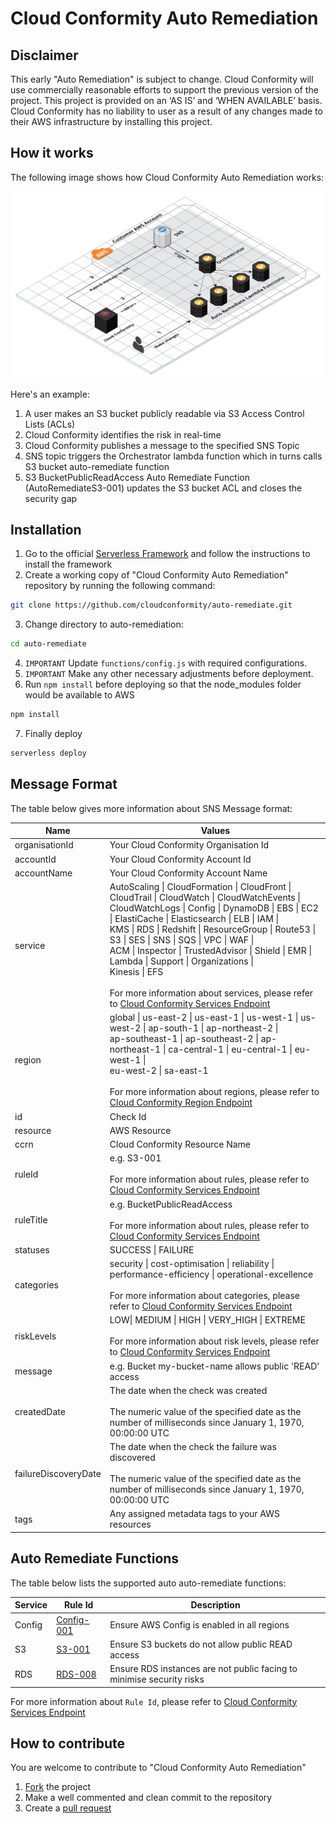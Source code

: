 # Cloud Conformity Auto Remediation

## Disclaimer
This early "Auto Remediation" is subject to change. Cloud Conformity will use commercially reasonable efforts to support the previous version of the project.
This project is provided on an ‘AS IS’ and ‘WHEN AVAILABLE’ basis.  Cloud Conformity has no liability to user as a result of any changes made to their AWS infrastructure by installing this project.

## How it works

The following image shows how Cloud Conformity Auto Remediation works:

![Cloud Conformity Auto Remediation](images/how-it-works.png)

Here's an example:

1. A user makes an S3 bucket publicly readable via S3 Access Control Lists (ACLs)
2. Cloud Conformity identifies the risk in real-time
3. Cloud Conformity publishes a message to the specified SNS Topic
3. SNS topic triggers the Orchestrator lambda function which in turns calls S3 bucket auto-remediate function
4. S3 BucketPublicReadAccess Auto Remediate Function (AutoRemediateS3-001) updates the S3 bucket ACL and closes the security gap


## Installation
1. Go to the official [Serverless Framework](https://serverless.com/framework/docs/providers/aws/guide/installation/)  and follow the instructions to install the framework
2. Create a working copy of "Cloud Conformity Auto Remediation" repository by running the following command:
```bash
git clone https://github.com/cloudconformity/auto-remediate.git
```
3. Change directory to auto-remediation:

```bash
cd auto-remediate
```
4. `IMPORTANT` Update `functions/config.js` with required configurations.
5. `IMPORTANT` Make any other necessary adjustments before deployment.
6. Run `npm install` before deploying so that the node_modules folder would be available to AWS

```bash
npm install
```
7. Finally deploy

```bash
serverless deploy
```


## Message Format

The table below gives more information about SNS Message format:

| Name  | Values |
| ------------- | ------------- |
|  organisationId | Your Cloud Conformity Organisation Id |
|  accountId | Your Cloud Conformity Account Id |
|  accountName | Your Cloud Conformity Account Name |
|  service  | AutoScaling \| CloudFormation \| CloudFront \| CloudTrail \| CloudWatch \| CloudWatchEvents \|<br />CloudWatchLogs \| Config \| DynamoDB \| EBS \| EC2 \| ElastiCache \| Elasticsearch \| ELB \| IAM \|<br />KMS \| RDS \| Redshift \| ResourceGroup \| Route53 \| S3 \| SES \| SNS \| SQS \| VPC \| WAF \|<br />ACM \| Inspector \| TrustedAdvisor \| Shield \| EMR \| Lambda \| Support \| Organizations \|<br />Kinesis \| EFS<br /><br />For more information about services, please refer to [Cloud Conformity Services Endpoint](https://us-west-2.cloudconformity.com/v1/services) |
|  region  | global \| us-east-2 \| us-east-1 \| us-west-1 \| us-west-2 \| ap-south-1 \| ap-northeast-2 \|<br />ap-southeast-1 \| ap-southeast-2 \| ap-northeast-1 \| ca-central-1 \| eu-central-1 \| eu-west-1 \|<br /> eu-west-2 \| sa-east-1 <br /><br />For more information about regions, please refer to [Cloud Conformity Region Endpoint](https://us-west-2.cloudconformity.com/v1/regions) |
|  id | Check Id |
|  resource | AWS Resource |
|  ccrn | Cloud Conformity Resource Name |
|  ruleId  | e.g. S3-001 <br /><br />For more information about rules, please refer to [Cloud Conformity Services Endpoint](https://us-west-2.cloudconformity.com/v1/services) |
|  ruleTitle  | e.g. BucketPublicReadAccess <br /><br />For more information about rules, please refer to [Cloud Conformity Services Endpoint](https://us-west-2.cloudconformity.com/v1/services) |
|  statuses | SUCCESS \| FAILURE |
|  categories  | security \| cost-optimisation \| reliability \| performance-efficiency  \| operational-excellence <br /><br />For more information about categories, please refer to [Cloud Conformity Services Endpoint](https://us-west-2.cloudconformity.com/v1/services) |
|  riskLevels  | LOW\| MEDIUM \| HIGH \| VERY_HIGH \| EXTREME <br /><br />For more information about risk levels, please refer to [Cloud Conformity Services Endpoint](https://us-west-2.cloudconformity.com/v1/services) |
|  message  | e.g. Bucket my-bucket-name allows public 'READ' access |
|  createdDate  | The date when the check was created<br /><br />The numeric value of the specified date as the number of milliseconds since January 1, 1970, 00:00:00 UTC |
|  failureDiscoveryDate  | The date when the check the failure was discovered<br /><br />The numeric value of the specified date as the number of milliseconds since January 1, 1970, 00:00:00 UTC |
|  tags  | Any assigned metadata tags to your AWS resources |


## Auto Remediate Functions

The table below lists the supported auto auto-remediate functions:

| Service  | Rule Id | Description |
| ------------- | ------------- | ------------- |
|  Config | [Config-001](https://www.cloudconformity.com/conformity-rules/Config/aws-config-enabled.html)    | Ensure AWS Config is enabled in all regions |
|  S3  | [S3-001](https://www.cloudconformity.com/conformity-rules/S3/s3-bucket-public-read-access.html) | Ensure S3 buckets do not allow public READ access |
|  RDS | [RDS-008](https://www.cloudconformity.com/conformity-rules/RDS/rds-publicly-accessible.html)    | Ensure RDS instances are not public facing to minimise security risks |


For more information about `Rule Id`, please refer to [Cloud Conformity Services Endpoint](https://us-west-2.cloudconformity.com/v1/services)

## How to contribute

You are welcome to contribute to "Cloud Conformity Auto Remediation"

1. [Fork](https://help.github.com/articles/fork-a-repo/) the project
2. Make a well commented and clean commit to the repository
3. Create a [pull request](https://help.github.com/articles/about-pull-requests/)

